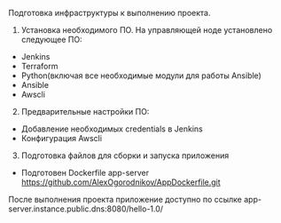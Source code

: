 Подготовка инфраструктуры к выполнению проекта.

1. Установка необходимого ПО. На управляющей ноде установлено следующее ПО:
  - Jenkins
  - Terraform
  - Python(включая все необходимые модули для работы Ansible)
  - Ansible
  - Awscli

2. Предварительные настройки ПО:
  - Добавление необходимых credentials в Jenkins
  - Конфигурация Awscli

3. Подготовка файлов для сборки и запуска приложения
  - Подготовен Dockerfile app-server https://github.com/AlexOgorodnikov/AppDockerfile.git


После выполнения проекта приложение доступно по ссылке app-server.instance.public.dns:8080/hello-1.0/